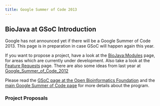 ```yaml
---
title: Google Summer of Code 2013
---
```


BioJava at GSoC Introduction
----------------------------

Google has not announced yet if there will be a Google Summer of Code
2013. This page is in preparation in case GSoC will happen again this
year.

If you want to propose a project, have a look at the <BioJava:Modules>
page, for areas which are currently under development. Also take a look
at the [Feature Requests](BioJava3_Feature_Requests "wikilink") page.
There are also some ideas from last year at
[Google\_Summer\_of\_Code\_2012](Google_Summer_of_Code_2012 "wikilink")

Please read the [GSoC page at the Open Bioinformatics
Foundation](http://www.open-bio.org/wiki/Google_Summer_of_Code) and the
[main Google Summer of Code page](http://code.google.com/soc) for more
details about the program.

### Project Proposals
